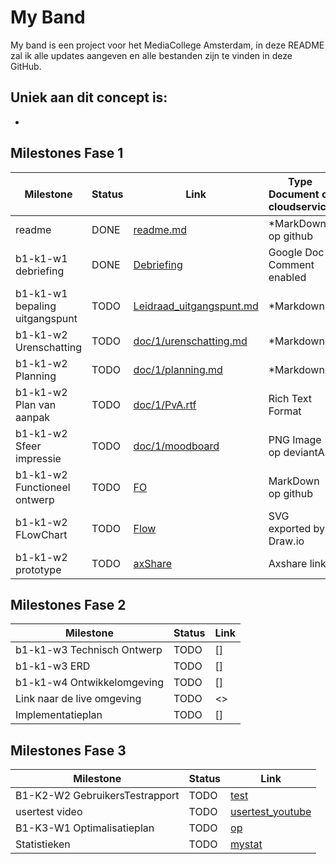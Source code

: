 #   My Band

My band is een project voor het MediaCollege Amsterdam, in deze README zal ik alle updates aangeven en alle bestanden zijn te vinden in deze GitHub.

## Uniek aan dit concept is:

  -
  
## Milestones Fase 1
| Milestone  | Status | Link | Type Document of cloudservice |
| ------ |  ------ | ------ | ------ |
| readme                         | DONE |  [readme.md]            | *MarkDown op github |
| b1-k1-w1 debriefing            | DONE | [Debriefing]            | Google Doc Comment enabled |
| b1-k1-w1 bepaling uitgangspunt | TODO | [Leidraad_uitgangspunt.md] | *Markdown |
| b1-k1-w2 Urenschatting         | TODO | [doc/1/urenschatting.md]| *Markdown |
| b1-k1-w2 Planning              | TODO | [doc/1/planning.md]     | *Markdown |
| b1-k1-w2 Plan van aanpak       | TODO | [doc/1/PvA.rtf]         | Rich Text Format |
| b1-k1-w2 Sfeer impressie       | TODO | [doc/1/moodboard]       | PNG Image op deviantArt |
| b1-k1-w2 Functioneel ontwerp   | TODO | [FO]                    | MarkDown op github |
| b1-k1-w2 FLowChart             | TODO | [Flow]                  | SVG exported by Draw.io |
| b1-k1-w2 prototype             | TODO | [axShare]               | Axshare link |

   [readme.md]: <https://github.com/dalimk/My-Band/edit/master/README.md>
   [Leidraad_uitgangspunt.md]: <https://github.com/dalimk/My-Band/blob/master/doc/uitgangspunt.md>
   [Debriefing]: <https://docs.google.com/document/d/1RRuVVB6BasewWriZl3zwWFc3YFn0BShEVO1sPODzMgE/edit?usp=sharing>
   [doc/1/PvA.rtf]: <>
   [doc/1/urenschatting.md]: <>
   [doc/1/planning.md]: <>
   [doc/1/moodboard]: <>
   [FO]: <>
   [Flow]: <>
   [axShare]: <>

## Milestones Fase 2
| Milestone  | Status | Link |
| ------ |  ------ | ------ |
| b1-k1-w3 Technisch Ontwerp |  TODO |  [] |
| b1-k1-w3 ERD               |  TODO |  [] |
| b1-k1-w4 Ontwikkelomgeving |  TODO |  []|
| Link naar de live omgeving |  TODO |  <>|
| Implementatieplan          | TODO |  [] |

   [doc/fase2/TO.rtf]: <>
   [doc/fase2/erd.svg]: <>
   [doc/fase2/oo.md]: <>
   [doc/fase2/imp.rtf]: <>
   
## Milestones Fase 3
| Milestone  | Status | Link |
| ------ |  ------ | ------ |
| B1-K2-W2 GebruikersTestrapport | TODO |  [test] |
| usertest video | TODO |[usertest_youtube] |
| B1-K3-W1 Optimalisatieplan | TODO |  [op] |
| Statistieken | TODO |  [mystat]|

 [usertest_youtube]: <>
 [test]: <>
 [op]: <>
 [mystat]: <>

